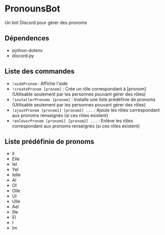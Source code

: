 # PronounsBot
Un bot Discord pour gérer des pronoms

## Dépendences
* python-dotenv
* discord.py

## Liste des commandes
* `!aidePronom` : Affiche l'aide
* `!createPronom [pronom]` : Crée un rôle correspondant à [pronom] (Utilisable seulement par les personnes pouvant gérer des rôles)
* `!installerPronoms [pronom]` : Installe une liste prédéfinie de pronoms (Utilisable seulement par les personnes pouvant gérer des rôles)
* `!ajoutPronom [pronom1] [pronom2] ...` : Ajoute les rôles correspondant aux pronoms renseignés (si ces rôles existent)
* `!enleverPronom [pronom1] [pronom2] ...` : Enlève les rôles correspondant aux pronoms renseignés (si ces rôles existent)

## Liste prédéfinie de pronoms
* Il
* Elle 
* Iel  
* Yel  
* Ielle
* Al   
* Ol   
* Olle
* Ul
* Ulle
* Ael
* Ille
* El
* I
* Im
